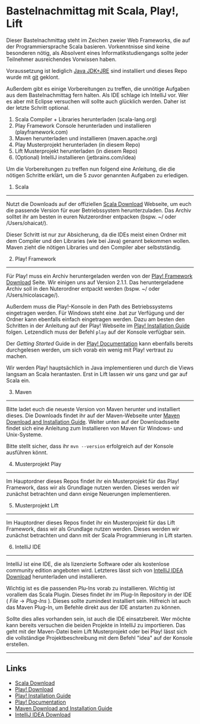 Bastelnachmittag mit Scala, Play!, Lift
=======================================

Dieser Bastelnachmittag steht im Zeichen zweier Web Frameworks, die auf der Programmiersprache Scala basieren. Vorkenntnisse sind keine besonderen nötig, als Absolvent eines Informatikstudiengangs sollte jeder Teilnehmer ausreichendes Vorwissen haben.

Voraussetzung ist lediglich [Java JDK+JRE](//www.java.com) sind installiert und dieses Repo wurde mit [git](http://git-scm.com/downloads) geklont.

Außerdem gibt es einige Vorbereitungen zu treffen, die unnötige Aufgaben aus dem Bastelnachmittag fern halten. 
Als IDE schlage ich IntelliJ vor. Wer es aber mit Eclipse versuchen will sollte auch glücklich werden. Daher ist der letzte Schritt optional.


1. Scala Compiler + Libraries herunterladen (scala-lang.org)
2. Play Framework Console herunterladen und installieren (playframework.com)
3. Maven herunterladen und installieren (maven.apache.org)
4. Play Musterprojekt herunterladen (in diesem Repo)
5. Lift Musterprojekt herunterladen (in diesem Repo)
6. (Optional) IntelliJ installieren (jetbrains.com/idea)


Um die Vorbereitungen zu treffen nun folgend eine Anleitung, die die nötigen Schritte erklärt, um die 5 zuvor genannten Aufgaben zu erledigen.

1. Scala
--------

Nutzt die Downloads auf der offiziellen [Scala Download][scala-download] Webseite, um euch die passende Version für euer Betriebssystem herunterzuladen. Das Archiv solltet ihr am besten in euren Nutzerordner entpacken (bspw. ~/ oder /Users/ohaicat/).

Dieser Schritt ist nur zur Absicherung, da die IDEs meist einen Ordner mit dem Compiler und den Libraries (wie bei Java) genannt bekommen wollen. Maven zieht die nötigen Libraries und den Compiler aber selbstständig. 

2. Play! Framework
-----------------

Für Play! muss ein Archiv heruntergeladen werden von der [Play! Framework Download][play-download] Seite. Wir einigen uns auf Version 2.1.1. Das heruntergeladene Archiv soll in den Nuterordner entpackt werden (bspw. ~/ oder /Users/nicolascage/). 

Außerdem muss die Play!-Konsole in den Path des Betriebssystems eingetragen werden. Für Windows steht eine .bat zur Verfügung und der Ordner kann ebenfalls einfach eingetragen werden. Dazu am besten den Schritten in der Anleitung auf der Play! Webseite im  [Play! Installation Guide][play-install] folgen.
Letzendlich muss der Befehl `play` auf der Konsole verfügbar sein.

Der *Getting Started* Guide in der [Play! Documentation][play-docs] kann ebenfalls bereits durchgelesen werden, um sich vorab ein wenig mit Play! vertraut zu machen.

Wir werden Play! hauptsächlich in Java implementieren und durch die Views langsam an Scala herantasten. Erst in Lift lassen wir uns ganz und gar auf Scala ein.

3. Maven
--------

Bitte ladet euch die neueste Version von Maven herunter und installiert dieses. Die Downloads findet ihr auf der Maven-Webseite unter [Maven Download and Installation Guide][maven-install]. Weiter unten auf der Downloadsseite findet sich eine Anleitung zum Installieren von Maven für Windows- und Unix-Systeme. 

Bitte stellt sicher, dass ihr `mvn --version` erfolgreich auf der Konsole ausführen könnt.

4. Musterprojekt Play
---------------------

Im Hauptordner dieses Repos findet ihr ein Musterprojekt für das Play! Framework, dass wir als Grundlage nutzen werden. Dieses werden wir zunächst betrachten und dann einige Neuerungen implementieren.

5. Musterprojekt Lift
---------------------

Im Hauptordner dieses Repos findet ihr ein Musterprojekt für das Lift Framework, dass wir als Grundlage nutzen werden. Dieses werden wir zunächst betrachten und dann mit der Scala Programmierung in Lift starten.

6. IntelliJ IDE
---------------

IntelliJ ist eine IDE, die als lizenzierte Software oder als kostenlose community edition angeboten wird. Letzteres lässt sich von [IntelliJ IDEA Download][idea-download] herunterladen und installieren.

Wichtig ist es die passenden Plu-Ins vorab zu installieren. Wichtig ist vorallem das Scala Plugin. Dieses findet ihr im Plug-In Repository in der IDE ( *File* -> *Plug-Ins* ). Dieses sollte zumindest installiert sein. Hilfreich ist auch das Maven Plug-In, um Befehle direkt aus der IDE anstarten zu können.

Sollte dies alles vorhanden sein, ist auch die IDE einsatzbereit. Wer möchte kann bereits versuchen die beiden Projekte in IntelliJ zu importieren. Das geht mit der Maven-Datei beim Lift Musterprojekt oder bei Play! lässt sich die vollständige Projektbeschreibung mit dem Befehl "idea" auf der Konsole erstellen.

* * *

## Links ##
* [Scala Download][scala-download]
* [Play! Download][play-download]
* [Play! Installation Guide][play-install]
* [Play! Documentation][play-docs]
* [Maven Download and Installation Guide][maven-install]
* [IntelliJ IDEA Download][idea-download]



[scala-download]: http://www.scala-lang.org/downloads "Scala Download"
[play-download]: http://www.playframework.com/download "Play! Framework Download"
[play-install]: http://www.playframework.com/documentation/2.1.1/Installing "Play! Installation Guide"
[play-docs]: http://www.playframework.com/documentation/2.1.1/Home "Play! Documentation"
[maven-install]: http://maven.apache.org/download.cgi "Maven Download and Installation Guide"
[idea-download]: http://www.jetbrains.com/idea/download/index.html "IntelliJ IDEA Community Edition Download"
